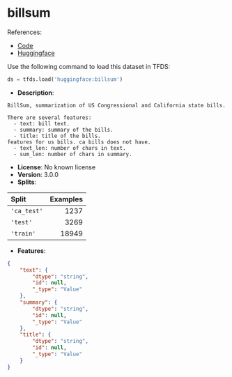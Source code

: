 # billsum

References:

*   [Code](https://github.com/huggingface/datasets/blob/master/datasets/billsum)
*   [Huggingface](https://huggingface.co/datasets/billsum)



Use the following command to load this dataset in TFDS:

```python
ds = tfds.load('huggingface:billsum')
```

*   **Description**:

```
BillSum, summarization of US Congressional and California state bills.

There are several features:
  - text: bill text.
  - summary: summary of the bills.
  - title: title of the bills.
features for us bills. ca bills does not have.
  - text_len: number of chars in text.
  - sum_len: number of chars in summary.
```

*   **License**: No known license
*   **Version**: 3.0.0
*   **Splits**:

Split  | Examples
:----- | -------:
`'ca_test'` | 1237
`'test'` | 3269
`'train'` | 18949

*   **Features**:

```json
{
    "text": {
        "dtype": "string",
        "id": null,
        "_type": "Value"
    },
    "summary": {
        "dtype": "string",
        "id": null,
        "_type": "Value"
    },
    "title": {
        "dtype": "string",
        "id": null,
        "_type": "Value"
    }
}
```


